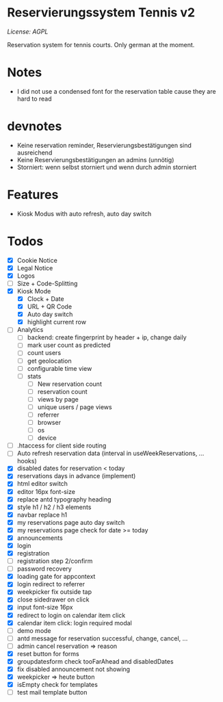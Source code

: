 # Reservierungssystem Tennis v2

*License: AGPL*

Reservation system for tennis courts. Only german at the moment.

# Notes

* I did not use a condensed font for the reservation table cause they are hard to read

# devnotes

* Keine reservation reminder, Reservierungsbestätigungen sind ausreichend
* Keine Reservierungsbestätigungen an admins (unnötig)
* Storniert: wenn selbst storniert und wenn durch admin storniert

# Features

* Kiosk Modus with auto refresh, auto day switch

# Todos

* [x] Cookie Notice
* [x] Legal Notice
* [x] Logos
* [ ] Size + Code-Splitting
* [x] Kiosk Mode
  * [x] Clock + Date
  * [x] URL + QR Code
  * [x] Auto day switch
  * [x] highlight current row
* [ ] Analytics
  * [ ] backend: create fingerprint by header + ip, change daily
  * [ ] mark user count as predicted
  * [ ] count users
  * [ ] get geolocation
  * [ ] configurable time view
  * [ ] stats
    * [ ] New reservation count
    * [ ] reservation count
    * [ ] views by page
    * [ ] unique users / page views
    * [ ] referrer
    * [ ] browser
    * [ ] os
    * [ ] device
* [ ] .htaccess for client side routing
* [ ] Auto refresh reservation data (interval in useWeekReservations, ... hooks)
* [x] disabled dates for reservation < today
* [x] reservations days in advance (implement)
* [x] html editor switch
* [x] editor 16px font-size
* [x] replace antd typography heading
* [x] style h1 / h2 / h3 elements
* [x] navbar replace h1
* [x] my reservations page auto day switch
* [x] my reservations page check for date >= today
* [x] announcements
* [x] login
* [x] registration
* [ ] registration step 2/confirm
* [ ] password recovery
* [x] loading gate for appcontext
* [x] login redirect to referrer
* [x] weekpicker fix outside tap
* [x] close sidedrawer on click
* [x] input font-size 16px
* [x] redirect to login on calendar item click
* [x] calendar item click: login required modal
* [ ] demo mode
* [ ] antd message for reservation successful, change, cancel, ...
* [ ] admin cancel reservation => reason 
* [x] reset button for forms
* [x] groupdatesform check tooFarAhead and disabledDates
* [x] fix disabled announcement not showing
* [x] weekpicker => heute button
* [x] isEmpty check for templates
* [ ] test mail template button
